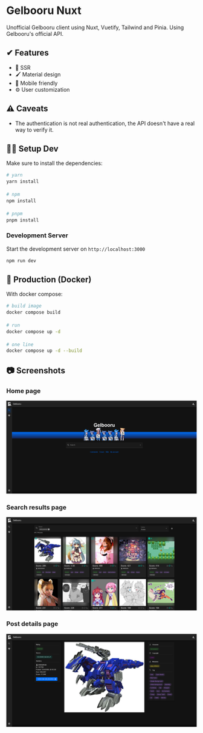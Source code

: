 # Gelbooru Nuxt
Unofficial Gelbooru client using Nuxt, Vuetify, Tailwind and Pinia. Using Gelbooru's official API.

## ✔ Features
- 🚀 SSR
- 🖌 Material design
- 📱 Mobile friendly
- ⚙ User customization

## ⚠ Caveats
- The authentication is not real authentication, the API doesn't have a real way to verify it.

## 👩‍💻 Setup Dev

Make sure to install the dependencies:

```bash
# yarn
yarn install

# npm
npm install

# pnpm
pnpm install
```

### Development Server

Start the development server on `http://localhost:3000`

```bash
npm run dev
```

## 🚀 Production (Docker)

With docker compose:
```bash
# build image
docker compose build

# run
docker compose up -d

# one line
docker compose up -d --build
```

## 📷 Screenshots
### Home page
![Home page](screenshots-readme/ScreenshotA.png)

### Search results page
![Search results page](screenshots-readme/ScreenshotB.png)

### Post details page
![Post details](screenshots-readme/ScreenshotC.png)